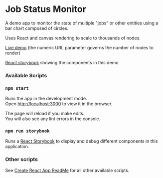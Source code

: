 # Job Status Monitor

A demo app to monitor the state of multiple "jobs" or other entities using a bar chart composed of circles.

Uses React and canvas rendering to scale to thousands of nodes.

[Live demo](https://ryshackleton.github.io/jobstatus/2000) (the numeric URL parameter governs the number of nodes to render)

[React storybook](https://ryshackleton.github.io/jobstatus/storybook) showing the components in this demo

### Available Scripts

### `npm start`

Runs the app in the development mode.<br>
Open [http://localhost:3000](http://localhost:3000) to view it in the browser.

The page will reload if you make edits.<br>
You will also see any lint errors in the console.

### `npm run storybook`

Runs a [React Storybook](https://storybook.js.org/) to display and debug different components in this application.

### Other scripts

See [Create React App ReadMe](CreateReactAppReadMe.md) for all other available scripts.
